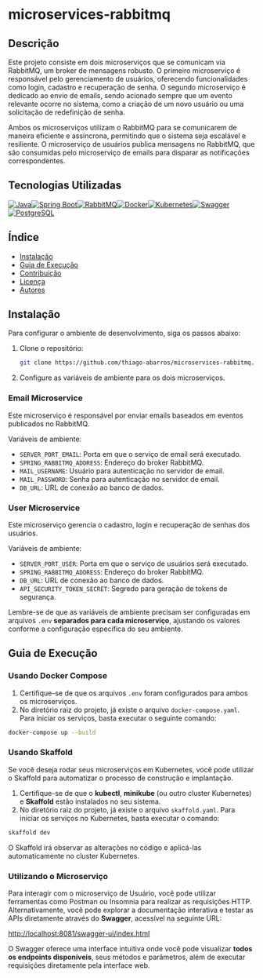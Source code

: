 
# microservices-rabbitmq

## Descrição

Este projeto consiste em dois microserviços que se comunicam via RabbitMQ, um broker de mensagens robusto. O primeiro microserviço é responsável pelo gerenciamento de usuários, oferecendo funcionalidades como login, cadastro e recuperação de senha. O segundo microserviço é dedicado ao envio de emails, sendo acionado sempre que um evento relevante ocorre no sistema, como a criação de um novo usuário ou uma solicitação de redefinição de senha.

Ambos os microserviços utilizam o RabbitMQ para se comunicarem de maneira eficiente e assíncrona, permitindo que o sistema seja escalável e resiliente. O microserviço de usuários publica mensagens no RabbitMQ, que são consumidas pelo microserviço de emails para disparar as notificações correspondentes.

## Tecnologias Utilizadas

[![Java](https://img.shields.io/badge/Java-ED8B00?style=for-the-badge&logo=java&logoColor=white)](https://www.java.com/)[![Spring Boot](https://img.shields.io/badge/Spring_Boot-6DB33F?style=for-the-badge&logo=spring-boot&logoColor=white)](https://spring.io/projects/spring-boot)[![RabbitMQ](https://img.shields.io/badge/RabbitMQ-FFC080?style=for-the-badge&logo=rabbitmq&logoColor=white)](https://www.rabbitmq.com/)[![Docker](https://img.shields.io/badge/Docker-2496ED?style=for-the-badge&logo=docker&logoColor=white)](https://www.docker.com/)[![Kubernetes](https://img.shields.io/badge/Kubernetes-326CE5?style=for-the-badge&logo=kubernetes&logoColor=white)](https://kubernetes.io/)[![Swagger](https://img.shields.io/badge/Swagger-85EA2D?style=for-the-badge&logo=swagger&logoColor=white)](https://swagger.io/)[![PostgreSQL](https://img.shields.io/badge/PostgreSQL-336791?style=for-the-badge&logo=postgresql&logoColor=white)](https://www.postgresql.org/)

## Índice
- [Instalação](#instalação)
- [Guia de Execução](#guia-de-execução)
- [Contribuição](#contribuição)
- [Licença](#licença)
- [Autores](#autores)

## Instalação
Para configurar o ambiente de desenvolvimento, siga os passos abaixo:

1. Clone o repositório:
   ```bash
   git clone https://github.com/thiago-abarros/microservices-rabbitmq.git
   ```

2. Configure as variáveis de ambiente para os dois microserviços.

### Email Microservice

Este microserviço é responsável por enviar emails baseados em eventos publicados no RabbitMQ.

Variáveis de ambiente:
- `SERVER_PORT_EMAIL`: Porta em que o serviço de email será executado.
- `SPRING_RABBITMQ_ADDRESS`: Endereço do broker RabbitMQ.
- `MAIL_USERNAME`: Usuário para autenticação no servidor de email.
- `MAIL_PASSWORD`: Senha para autenticação no servidor de email.
- `DB_URL`: URL de conexão ao banco de dados.

### User Microservice

Este microserviço gerencia o cadastro, login e recuperação de senhas dos usuários.

Variáveis de ambiente:
- `SERVER_PORT_USER`: Porta em que o serviço de usuários será executado.
- `SPRING_RABBITMQ_ADDRESS`: Endereço do broker RabbitMQ.
- `DB_URL`: URL de conexão ao banco de dados.
- `API_SECURITY_TOKEN_SECRET`: Segredo para geração de tokens de segurança.

Lembre-se de que as variáveis de ambiente precisam ser configuradas em arquivos `.env` **separados para cada microserviço**, ajustando os valores conforme a configuração específica do seu ambiente.

## Guia de Execução

### Usando Docker Compose

1. Certifique-se de que os arquivos `.env` foram configurados para ambos os microserviços.
2. No diretório raiz do projeto, já existe o arquivo `docker-compose.yaml`. Para iniciar os serviços, basta executar o seguinte comando:

```bash
docker-compose up --build
```

### Usando Skaffold

Se você deseja rodar seus microserviços em Kubernetes, você pode utilizar o Skaffold para automatizar o processo de construção e implantação.

1. Certifique-se de que o **kubectl**, **minikube** (ou outro cluster Kubernetes) e **Skaffold** estão instalados no seu sistema.
2. No diretório raiz do projeto, já existe o arquivo `skaffold.yaml`. Para iniciar os serviços no Kubernetes, basta executar o comando:

```bash
skaffold dev
```

O Skaffold irá observar as alterações no código e aplicá-las automaticamente no cluster Kubernetes. 

### Utilizando o Microserviço

Para interagir com o microserviço de Usuário, você pode utilizar ferramentas como Postman ou Insomnia para realizar as requisições HTTP. Alternativamente, você pode explorar a documentação interativa e testar as APIs diretamente através do **Swagger**, acessível na seguinte URL:

[http://localhost:8081/swagger-ui/index.html](http://localhost:8081/swagger-ui/index.html)

O Swagger oferece uma interface intuitiva onde você pode visualizar **todos os endpoints disponíveis**, seus métodos e parâmetros, além de executar requisições diretamente pela interface web.

